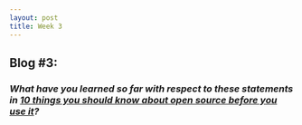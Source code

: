 ```yaml
---
layout: post
title: Week 3
---
```

## **Blog #3:**  

### **_What have you learned so far with respect to these statements in [10 things you should know about open source before you use it][link]?_**  

[link]: https://www.techrepublic.com/blog/10-things/10-things-you-should-know-about-open-source-before-you-use-it/
